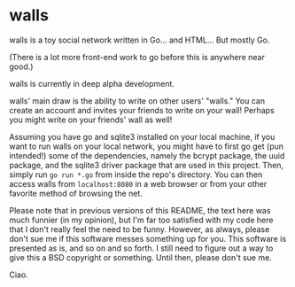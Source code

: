 # walls
walls is a toy social network written in Go... and HTML... But mostly Go.

(There is a lot more front-end work to go before this is anywhere near good.)

walls is currently in deep alpha development.

walls' main draw is the ability to write on other users' "walls." You can create an account and invites your friends to write on your wall! Perhaps you might write on your friends' wall as well!

Assuming you have go and sqlite3 installed on your local machine, if you want to run walls on your local network, you might have to first go get (pun intended!) some of the dependencies, namely the bcrypt package, the uuid package, and the sqlite3 driver package that are used in this project. Then, simply run `go run *.go` from inside the repo's directory. You can then access walls from `localhost:8080` in a web browser or from your other favorite method of browsing the net.

Please note that in previous versions of this README, the text here was much funnier (in my opinion), but I'm far too satisfied with my code here that I don't really feel the need to be funny. However, as always, please don't sue me if this software messes something up for you. This software is presented as is, and so on and so forth. I still need to figure out a way to give this a BSD copyright or something. Until then, please don't sue me.

Ciao.
